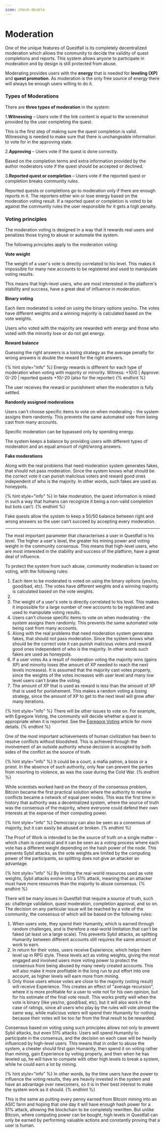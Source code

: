 ```yaml
---
icon: check-double
---
```


# Moderation

One of the unique features of Questfall is its completely decentralized moderation which allows the community to decide the validity of quest completions and reports. This system allows anyone to participate in moderation and by design is still protected from abuse.

Moderating provides users with the **energy** that is needed for **leveling (XP)** and **quest promotion**. As moderation is the only free source of energy there will always be enough users willing to do it.

### Types of Moderations

There are **three types of moderation** in the system:

1.**Witnessing** – Users vote if the link content is equal to the screenshot provided by the user completing the quest.

This is the first step of making sure the quest completion is valid. Witnessing is needed to make sure that there is unchangeable information to vote for in the approving state. 

2.**Approving** – Users vote if the quest is done correctly.

Based on the completion terms and extra information provided by the author moderators vote if the quest should be accepted or declined.

3.**Reported quest or completion** – Users vote if the reported quest or completion breaks community rules.

Reported quests or completions go to moderation only if there are enough reports in it. The reporters either win or lose energy based on the moderation voting result. If a reported quest or completion is voted to be against the community rules the user responsible for it gets a high penalty. 

### Voting principles

The moderation voting is designed in a way that it rewards real users and penalizes those trying to abuse or automate the system.

The following principles apply to the moderation voting:

**Vote weight**

The weight of a user's vote is directly correlated to his level. This makes it impossible for many new accounts to be registered and used to manipulate voting results.

This means that high-level users, who are most interested in the platform's stability and success, have a great deal of influence in moderation.

**Binary voting**

Each item moderated is voted on using the binary options yes/no. The votes have different weights and a winning majority is calculated based on the vote weights. 

Users who voted with the majority are rewarded with energy and those who voted with the minority lose or do not get energy. 

**Reward balance**

Guessing the right answers is a losing strategy as the average penalty for wrong answers is double the reward for the right answers. 

{% hint style="info" %}
Energy rewards is different for each type of moderation when voting with majority or minority.
Witness: +10/0 | Approve: 0/-20 | reported quests +10/-20 (also for the reporter)
{% endhint %}

The user receives the reward or punishment when the moderation is fully settled.

**Randomly assigned moderations**

Users can't choose specific items to vote on when moderating - the system assigns them randomly. This prevents the same automated vote from being cast from many accounts.

Specific moderation can be bypassed only by spending energy. 

The system keeps a balance by providing users with different types of moderation and an equal amount of right/wrong answers.

**Fake moderations**

Along with the real problems that need moderation system generates fakes, that should not pass moderation. Since the system knows what should be the correct vote it can punish malicious voters and reward good ones independent of who is the majority. In other words, such fakes are used as honeypots.

{% hint style="info" %}
In fake moderation, the quest information is mixed in such a way that humans can recognize it being a non-valid completion but bots can’t. 
{% endhint %}

Fake quests allow the system to keep a 50/50 balance between right and wrong answers so the user can’t succeed by accepting every moderation. 

---

The most important parameter that characterises a user in Questfall is his level. The higher a user's level, the greater his mining power and voting weight in the community consensus. This means that high-level users, who are most interested in the stability and success of the platform, have a great deal of influence.



To protect the system from such abuse, community moderation is based on voting, with the following rules:

1. Each item to be moderated is voted on using the binary options (yes/no, good/bad, etc). The votes have different weights and a winning majority is calculated based on the vote weights.
2.
3. The weight of a user's vote is directly correlated to his level. This makes it impossible for a large number of new accounts to be registered and used to manipulate voting results.
4. Users can't choose specific items to vote on when moderating - the system assigns them randomly. This prevents the same automated vote being cast from many accounts.
5. Along with the real problems that need moderation system generates fakes, that should not pass moderation. Since the system knows what should be the correct vote it can punish malicious voters and reward good ones independent of who is the majority. In other words such fakes are used as honeypots.
6. If a user votes As a result of moderation voting the majority wins (gains XP) and minority loses (the amount of XP needed to reach the next levels increases). It is assumed that the majority cast votes properly, since the weights of the votes increases with user level and many low level users can't brake the voting.
7. The amount of XP that is used as reward is less than the amount of XP that is used for punishement. This makes a random voting a losing strategy, since the amount of XP to get to the next level will grow after many iterations.&#x20;



{% hint style="info" %}
There will be other issues to vote on. For example, with Egregore Voting, the community will decide whether a quest is appropriate when it is reported. See the [Egregore Voting](broken-reference) article for more details.
{% endhint %}



One of the most important achievements of human civilization has been to resolve conflicts without bloodshed. This is achieved through the involvement of an outside authority whose decision is accepted by both sides of the conflict as the source of truth.&#x20;

{% hint style="info" %}
It could be a court, a mafia patron, a boss or a priest. In the absence of such authority, only fear can prevent the parties from resorting to violence, as was the case during the Cold War.
{% endhint %}

While scientists worked hard on the theory of the consensus problem, Bitcoin became the first practical solution where the authority to resolve conflicts became a network of equal peer nodes. This was the first time in history that authority was a decentralized system, where the source of truth was the consensus of the majority, where everyone could defend their own interests at the expense of their computing power.

{% hint style="info" %}
Democracy can also be seen as a consensus of majority, but it can easily be abused or broken.
{% endhint %}

The Proof of Work is intended to be the source of truth on a single matter - which chain is canonical and it can be seen as a voting process where each vote has a different weight depending on the hash power of the node. This prevents Sybil attacks, as the vote weights are limited by the computing power of the participants, so splitting does not give an attacker an advantage.

{% hint style="info" %}
By limiting the real-world resources used as vote weights, Sybil attacks evolve into a 51% attack, meaning that an attacker must have more resources than the majority to abuse consensus.
{% endhint %}

There will be many issues in Questfall that require a source of truth, such as: challenge validation, quest moderation, completion approval, and so on. The decision on any particular issue will be reached by a vote of the community, the consensus of which will be based on the following rules:

1. When users vote, they spend their Humanity, which is earned through random challenges, and is therefore a real-world limitation that can't be faked (at least on a large scale). This prevents Sybil attacks, as splitting Humanity between different accounts still requires the same amount of work to earn.
2. In return for their votes, users receive Experience, which helps them level up in RPG style. These levels act as voting weights, giving the most engaged and involved users more voting power to protect the consensus from being abused by many newly created accounts. This will also make it more profitable in the long run to put effort into one account, as higher levels will earn more from mining.
3. Only those users whose votes are close to the majority (voting result) will receive Experience. This creates an effect of "average recursion", where it is more profitable for a user to vote not for his own opinion, but for his estimate of the final vote result. This works pretty well when the vote is binary (like yes/no, good/bad, etc), but it will also work in the case of ratings, since all users who play by the rules will vote almost the same way, while malicious voters will spend their Humanity for nothing because their votes will be too far from the final result to be rewarded.

Consensus based on voting using such principles allows not only to prevent Sybil attacks, but even 51% attacks. Users will spend Humanity to participate in the consensus, and the decision on each case will be heavily influenced by high-level users. This means that in order to abuse the system, a cheater should first gain Humanity, then spend it on voting rather than mining, gain Experience by voting properly, and then when he has leveled up, he will have to compete with other high levels to break a system, while he could earn a lot by mining.

{% hint style="info" %}
In other words, by the time users have the power to influence the voting results, they are heavily invested in the system and have an advantage over newcomers, so it is in their best interest to make the system work as it should.
{% endhint %}

This is the same as putting every penny earned from Bitcoin mining into an ASIC farm and hoping that one day it will have enough hash power for a 51% attack, allowing the blockchain to be completely rewritten. But unlike Bitcoin, where computing power can be bought, high levels in Questfall can only be earned by performing valuable actions and constantly proving that a user is human.

